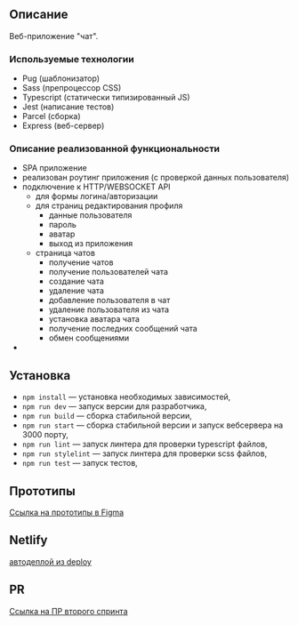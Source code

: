 ## Описание

Веб-приложение "чат".

### Используемые технологии
 - Pug (шаблонизатор)
 - Sass (препроцессор CSS)
 - Typescript (статически типизированный JS)
 - Jest (написание тестов)
 - Parcel (сборка) 
 - Express (веб-сервер)
 
### Описание реализованной функциональности
 - SPA приложение
 - реализован роутинг приложения (с проверкой данных пользователя)
 - подключение к HTTP/WEBSOCKET API
   - для формы логина/авторизации
   - для страниц редактирования профиля
     - данные пользователя
     - пароль
     - аватар
     - выход из приложения
   - страница чатов
     - получение чатов
     - получение пользователей чата
     - создание чата
     - удаление чата
     - добавление пользователя в чат
     - удаление пользователя из чата
     - установка аватара чата
     - получение последних сообщений чата
     - обмен сообщениями
 - 

## Установка

- `npm install` — установка необходимых зависимостей,
- `npm run dev` — запуск версии для разработчика,
- `npm run build` — сборка стабильной версии,
- `npm run start` — сборка стабильной версии и запуск вебсервера на 3000 порту,
- `npm run lint` — запуск линтера для проверки typescript файлов,
- `npm run stylelint` — запуск линтера для проверки scss файлов,
- `npm run test` — запуск тестов,


## Прототипы

[Ссылка на прототипы в Figma](https://www.figma.com/file/8gnkzuXApabC9CMNaVN5E8/Chat-(Copy)?node-id=0%3A1)

## Netlify

[автодеплой из deploy](https://gallant-euclid-0ba5e8.netlify.app/)

## PR

[Ссылка на ПР второго спринта](https://github.com/sergeev-leo/middle.messenger.praktikum.yandex/pull/2)

